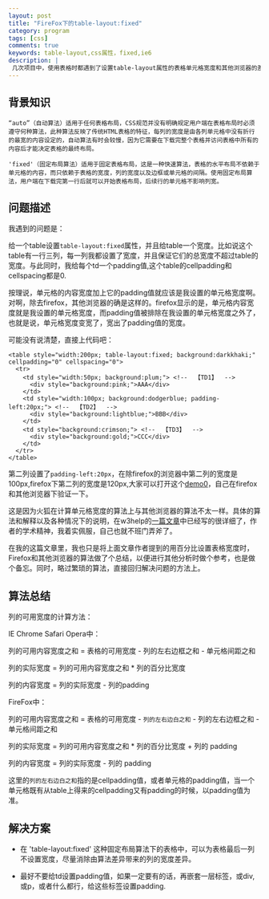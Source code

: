 ```yaml
---
layout: post
title: "FireFox下的table-layout:fixed"
category: program
tags: [css]
comments: true
keywords: table-layout,css属性，fixed,ie6
description: |
 几次项目中，使用表格时都遇到了设置table-layout属性的表格单元格宽度和其他浏览器的差异性问题，今天终于搞明白了。
---
```


## 背景知识

	“auto”（自动算法）适用于任何表格布局，CSS规范并没有明确规定用户端在表格布局时必须遵守何种算法，此种算法反映了传统HTML表格的特征，每列的宽度是由各列单元格中没有折行的最宽的内容设定的，自动算法有时会较慢，因为它需要在下载完整个表格并访问表格中所有的内容后才能决定表格的最终布局。

	'fixed'（固定布局算法）适用于固定表格布局，这是一种快速算法，表格的水平布局不依赖于单元格的内容，而只依赖于表格的宽度，列的宽度以及边框或单元格的间隔。使用固定布局算法，用户端在下载完第一行后就可以开始表格布局，后续行的单元格不影响列宽。

## 问题描述

我遇到的问题是：

给一个table设置```table-layout:fixed```属性，并且给table一个宽度。比如说这个table有一行三列，每一列我都设置了宽度，并且保证它们的总宽度不超过table的宽度。与此同时，我给每个td一个padding值,这个table的cellpadding和cellspacing都是0.

按理说，单元格的内容宽度加上它的padding值就应该是我设置的单元格宽度啊。对啊，除去firefox，其他浏览器的确是这样的。firefox显示的是，单元格内容宽度就是我设置的单元格宽度，而padding值被排除在我设置的单元格宽度之外了，也就是说，单元格宽度变宽了，宽出了padding值的宽度。

可能没有说清楚，直接上代码吧：


	<table style="width:200px; table-layout:fixed; background:darkkhaki;" cellpadding="0" cellspacing="0">
	  <tr>
		<td style="width:50px; background:plum;"> <!--  【TD1】  -->
		  <div style="background:pink;">AAA</div>
		</td>
		<td style="width:100px; background:dodgerblue; padding-left:20px;"> <!--  【TD2】  -->
		  <div style="background:lightblue;">BBB</div>
		</td>
		<td style="background:crimson;"> <!--  【TD3】  -->
		  <div style="background:gold;">CCC</div>
		</td>
	  </tr>
	</table>

第二列设置了```padding-left:20px```，在除firefox的浏览器中第二列的宽度是100px,firefox下第二列的宽度是120px,大家可以打开这个[demo0](/demo/table-layout/layout0.html)，自己在firefox和其他浏览器下验证一下。

这是因为火狐在计算单元格宽度的算法上与其他浏览器的算法不太一样。具体的算法和解释以及各种情况下的说明，在w3help的<a href="http://w3help.org/zh-cn/causes/RE8001" target="_blank">一篇文章</a>中已经写的很详细了，作者的学术精神，我着实佩服，自己也就不班门弄斧了。

在我的这篇文章里，我也只是将上面文章作者提到的用百分比设置表格宽度时，Firefox和其他浏览器的算法做了个总结，以便进行其他分析时做个参考，也是做个备忘。同时，略过繁琐的算法，直接回归解决问题的方法上。

## 算法总结

列的可用宽度的计算方法：

IE Chrome Safari Opera中：

列的可用内容宽度之和 = 表格的可用宽度 - 列的左右边框之和 - 单元格间距之和 

列的实际宽度 = 列的可用内容宽度之和 * 列的百分比宽度

列的内容宽度 = 列的实际宽度 - 列的padding

FireFox中：

列的可用内容宽度之和 = 表格的可用宽度 - ```列的左右边白之和``` - 列的左右边框之和 - 单元格间距之和

列的实际宽度 = 列的可用内容宽度之和 * 列的百分比宽度 + 列的 padding

列的内容宽度 = 列的实际宽度 - 列的 padding

这里的```列的左右边白之和```指的是cellpadding值，或者单元格的padding值，当一个单元格既有从table上得来的cellpadding又有padding的时候，以padding值为准。

## 解决方案

* 在 'table-layout:fixed' 这种固定布局算法下的表格中，可以为表格最后一列不设置宽度，尽量消除由算法差异带来的列的宽度差异。

* 最好不要给td设置padding值，如果一定要有的话，再嵌套一层标签，或div,或p，或者什么都行，给这些标签设置padding.